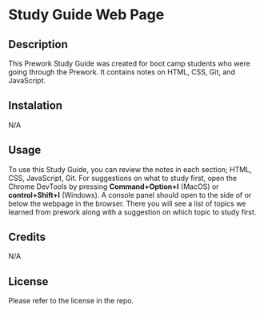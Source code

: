 # Study Guide Web Page

## Description

This Prework Study Guide was created for boot camp students who were going through the Prework. It contains notes on HTML, CSS, Git, and JavaScript.

## Instalation

N/A

## Usage

To use this Study Guide, you can review the notes in each section; HTML, CSS, JavaScript, Git. 
For suggestions on what to study first, open the Chrome DevTools by pressing **Command+Option+I** (MacOS) or **control+Shift+I** (Windows). A console panel should open to the side of or below the webpage in the browser. There you will see a list of topics we learned from prework along with a suggestion on which topic to study first.

## Credits

N/A

## License

Please refer to the license in the repo.
